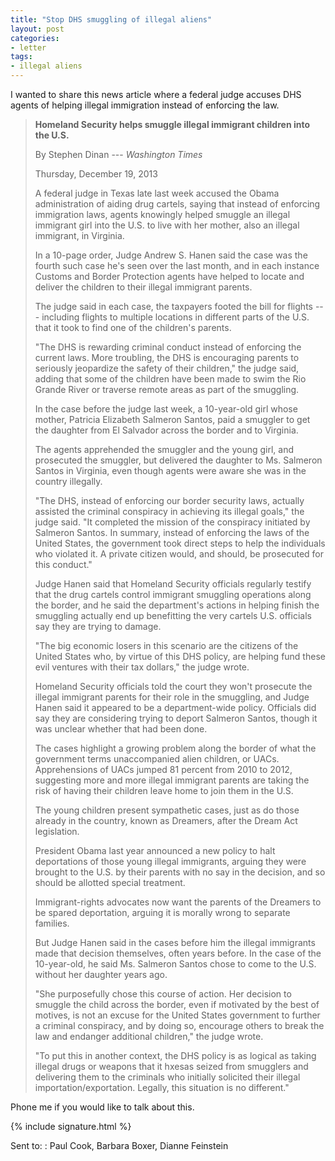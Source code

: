 ```yaml
---
title: "Stop DHS smuggling of illegal aliens"
layout: post
categories:
- letter
tags:
- illegal aliens
---
```


I wanted to share this news article where a federal judge accuses DHS agents of helping illegal immigration instead of enforcing the law.

> **Homeland Security helps smuggle illegal immigrant children into the U.S.**
>
> By Stephen Dinan --- *Washington Times*
>
> Thursday, December 19, 2013
>
> A federal judge in Texas late last week accused the Obama administration of aiding drug cartels, saying that instead of enforcing immigration laws, agents knowingly helped smuggle an illegal immigrant girl into the U.S. to live with her mother, also an illegal immigrant, in Virginia.
>
> In a 10-page order, Judge Andrew S. Hanen said the case was the fourth such case he's seen over the last month, and in each instance Customs and Border Protection agents have helped to locate and deliver the children to their illegal immigrant parents.
>
> The judge said in each case, the taxpayers footed the bill for flights --- including flights to multiple locations in different parts of the U.S. that it took to find one of the children's parents.
>
> "The DHS is rewarding criminal conduct instead of enforcing the current laws. More troubling, the DHS is encouraging parents to seriously jeopardize the safety of their children," the judge said, adding that some of the children have been made to swim the Rio Grande River or traverse remote areas as part of the smuggling.
>
> In the case before the judge last week, a 10-year-old girl whose mother, Patricia Elizabeth Salmeron Santos, paid a smuggler to get the daughter from El Salvador across the border and to Virginia.
>
> The agents apprehended the smuggler and the young girl, and prosecuted the smuggler, but delivered the daughter to Ms. Salmeron Santos in Virginia, even though agents were aware she was in the country illegally.
>
> "The DHS, instead of enforcing our border security laws, actually assisted the criminal conspiracy in achieving its illegal goals," the judge said. "It completed the mission of the conspiracy initiated by Salmeron Santos. In summary, instead of enforcing the laws of the United States, the government took direct steps to help the individuals who violated it. A private citizen would, and should, be prosecuted for this conduct."
>
> Judge Hanen said that Homeland Security officials regularly testify that the drug cartels control immigrant smuggling operations along the border, and he said the department's actions in helping finish the smuggling actually end up benefitting the very cartels U.S. officials say they are trying to damage.
>
> "The big economic losers in this scenario are the citizens of the United States who, by virtue of this DHS policy, are helping fund these evil ventures with their tax dollars," the judge wrote.
>
> Homeland Security officials told the court they won't prosecute the illegal immigrant parents for their role in the smuggling, and Judge Hanen said it appeared to be a department-wide policy. Officials did say they are considering trying to deport Salmeron Santos, though it was unclear whether that had been done.
>
> The cases highlight a growing problem along the border of what the government terms unaccompanied alien children, or UACs. Apprehensions of UACs jumped 81 percent from 2010 to 2012, suggesting more and more illegal immigrant parents are taking the risk of having their children leave home to join them in the U.S.
>
> The young children present sympathetic cases, just as do those already in the country, known as Dreamers, after the Dream Act legislation.
>
> President Obama last year announced a new policy to halt deportations of those young illegal immigrants, arguing they were brought to the U.S. by their parents with no say in the decision, and so should be allotted special treatment.
>
> Immigrant-rights advocates now want the parents of the Dreamers to be spared deportation, arguing it is morally wrong to separate families.
>
> But Judge Hanen said in the cases before him the illegal immigrants made that decision themselves, often years before. In the case of the 10-year-old, he said Ms. Salmeron Santos chose to come to the U.S. without her daughter years ago.
>
> "She purposefully chose this course of action. Her decision to smuggle the child across the border, even if motivated by the best of motives, is not an excuse for the United States government to further a criminal conspiracy, and by doing so, encourage others to break the law and endanger additional children," the judge wrote.
>
> "To put this in another context, the DHS policy is as logical as taking illegal drugs or weapons that it hxesas seized from smugglers and delivering them to the criminals who initially solicited their illegal importation/exportation. Legally, this situation is no different."

Phone me if you would like to talk about this.

{% include signature.html %}

Sent to:
: Paul Cook, Barbara Boxer, Dianne Feinstein
